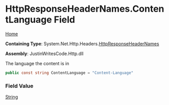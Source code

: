 # HttpResponseHeaderNames\.ContentLanguage Field

[Home](../../../../README.md)

**Containing Type**: System\.Net\.Http\.Headers\.[HttpResponseHeaderNames](../README.md)

**Assembly**: JustinWritesCode\.Http\.dll

  
The language the content is in

```csharp
public const string ContentLanguage = "Content-Language"
```

### Field Value

[String](https://docs.microsoft.com/en-us/dotnet/api/system.string)

